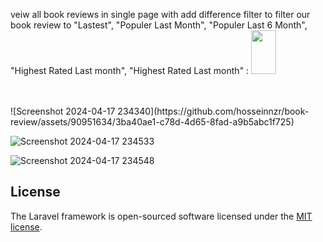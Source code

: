 veiw all book reviews in single page with add difference filter to filter our book review to "Lastest", "Populer Last Month", "Populer Last 6 Month", "Highest Rated Last month", "Highest Rated Last month" :
<img src="https://github.com/hosseinnzr/book-review/assets/90951634/2176e92c-0aa7-483c-b35c-89adff94234c" width="40" height="70">


<br>
<br>
![Screenshot 2024-04-17 234340](https://github.com/hosseinnzr/book-review/assets/90951634/3ba40ae1-c78d-4d65-8fad-a9b5abc1f725)



![Screenshot 2024-04-17 234533](https://github.com/hosseinnzr/book-review/assets/90951634/52044a6f-172c-493a-a40b-ba481b81150b)


![Screenshot 2024-04-17 234548](https://github.com/hosseinnzr/book-review/assets/90951634/5a12cf3b-7790-4ef0-8cf7-238327ece68b)


## License

The Laravel framework is open-sourced software licensed under the [MIT license](https://opensource.org/licenses/MIT).
